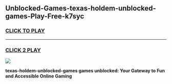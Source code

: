 
## Unblocked-Games-texas-holdem-unblocked-games-Play-Free-k7syc
<h3>
<a href="https://premium76.site?title=texas-holdem-unblocked-games&ref=19M">CLICK TO PLAY</a></h3>
<hr>

<h3>
<a href="https://premium76.site?title=texas-holdem-unblocked-games&ref=19M">CLICK 2 PLAY</a>
  
</h3>

<a href="https://premium76.site?title=texas-holdem-unblocked-games&ref=19M"><img src="https://clearcache.store/games.png"></a>


**texas-holdem-unblocked-games games unblocked: Your Gateway to Fun and Accessible Online Gaming**

